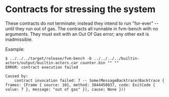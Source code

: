 # Contracts for stressing the system

These contracts do not terminate; instead they intend to run "for-ever" -- until they run
out of gas.
The contracts all runnable in fvm-bench with no arguments.
They must exit with an Out Of Gas error; any other exit is inadmissible.

Example:
```
$ ../../../target/release/fvm-bench -b ../../../../builtin-actors/output/builtin-actors.car counter.bin "" ""
ERROR: contract execution failed

Caused by:
    contract invocation failed: 7 -- Some(MessageBacktrace(Backtrace { frames: [Frame { source: 101, method: 3844450837, code: ExitCode { value: 7 }, message: "out of gas" }], cause: None }))
```
